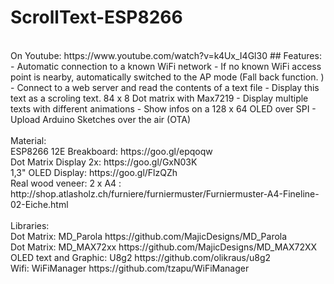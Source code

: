 # ScrollText-ESP8266
<br>
On Youtube: https://www.youtube.com/watch?v=k4Ux_I4Gl30
## Features:
- Automatic connection to a known WiFi network
- If no known WiFi access point is nearby, automatically switched to the AP mode (Fall back function. )
- Connect to a web server and read the contents of a text file
- Display this text as a scroling text. 84 x 8 Dot matrix with Max7219
- Display multiple texts with different animations
- Show infos on a 128 x 64 OLED over SPI
- Upload Arduino Sketches over the air (OTA)
<br>
<br>
Material:
<br>
ESP8266 12E Breakboard:  https://goo.gl/epqoqw
<br>
Dot Matrix Display 2x:       https://goo.gl/GxN03K
<br>
1,3" OLED Display:               https://goo.gl/FlzQZh
<br>
Real wood veneer: 2 x A4 :    http://shop.atlasholz.ch/furniere/furniermuster/Furniermuster-A4-Fineline-02-Eiche.html
<br>
<br>
Libraries:
<br>
Dot Matrix: MD_Parola   https://github.com/MajicDesigns/MD_Parola
<br>
Dot Matrix: MD_MAX72xx  https://github.com/MajicDesigns/MD_MAX72XX
<br>
OLED text and Graphic: U8g2  https://github.com/olikraus/u8g2
<br>
Wifi: WiFiManager  https://github.com/tzapu/WiFiManager
